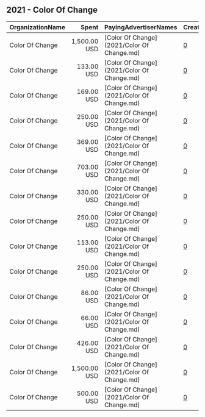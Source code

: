 ## 2021 - Color Of Change 
|OrganizationName|Spent|PayingAdvertiserNames|CreativeUrls|Impressions|Genders|AgeBrackets|CountryCodes|BillingAddresses|CandidateBallotInformation|
|:---|---:|:---|:---|---:|:---|:---|:---|:---|:---|
|Color Of Change|1,500.00 USD|[Color Of Change](2021/Color Of Change.md)|[0](https://www.snap.com/political-ads/asset/0964c1017a25b7cf9d1753a9c242f97ec1b43e9e2f6bbc0ecbf1ab302685cfa1?mediaType=mp4)|654,394|||united states|"1714 Franklin St,Oakland,94612,US"||
|Color Of Change|133.00 USD|[Color Of Change](2021/Color Of Change.md)|[0](https://www.snap.com/political-ads/asset/def0d3338c9895f9a5e509f9a341e8858f4d43b7554c38d38f79d45ac090b196?mediaType=mp4)|68,071|||united states|"1714 Franklin St,Oakland,94612,US"||
|Color Of Change|169.00 USD|[Color Of Change](2021/Color Of Change.md)|[0](https://www.snap.com/political-ads/asset/7aa79751cb5aab3f466de44ae4b1582d874fc920f52aba4f624a3d6650cd0b68?mediaType=png)|110,760|||united states|"1714 Franklin St,Oakland,94612,US"||
|Color Of Change|250.00 USD|[Color Of Change](2021/Color Of Change.md)|[0](https://www.snap.com/political-ads/asset/f15a85e69358fcaff40cdb79032bff0746e960229195c73b0d8e0de189f5b186?mediaType=png)|120,988|||united states|"1714 Franklin St,Oakland,94612,US"||
|Color Of Change|369.00 USD|[Color Of Change](2021/Color Of Change.md)|[0](https://www.snap.com/political-ads/asset/0e8c42aa21ffdf52d4b5af1ab67d27ea2f1044293b9b58add94efed1e6647044?mediaType=jpg)|214,848|||united states|"1714 Franklin St,Oakland,94612,US"||
|Color Of Change|703.00 USD|[Color Of Change](2021/Color Of Change.md)|[0](https://www.snap.com/political-ads/asset/8054edead5b78600ce9b8077745d141e4b98240c28dfa7aee9d532889a9299ec?mediaType=jpg)|440,143|||united states|"1714 Franklin St,Oakland,94612,US"||
|Color Of Change|330.00 USD|[Color Of Change](2021/Color Of Change.md)|[0](https://www.snap.com/political-ads/asset/9e4300e432a83dc10f70ae386727bd1de5eef4a13cc24af773f34f85348216be?mediaType=png)|234,162|||united states|"1714 Franklin St,Oakland,94612,US"||
|Color Of Change|250.00 USD|[Color Of Change](2021/Color Of Change.md)|[0](https://www.snap.com/political-ads/asset/c5c8ea82f1054a91f31d4415b646c0a8f6b98af536485708ec7e448d28c6e82e?mediaType=png)|108,773|||united states|"1714 Franklin St,Oakland,94612,US"||
|Color Of Change|113.00 USD|[Color Of Change](2021/Color Of Change.md)|[0](https://www.snap.com/political-ads/asset/6c2e189166b1a30dfc35c905bcf97110be2900e7a4e1e0a27e9988081720abf7?mediaType=mp4)|67,938|||united states|"1714 Franklin St,Oakland,94612,US"||
|Color Of Change|250.00 USD|[Color Of Change](2021/Color Of Change.md)|[0](https://www.snap.com/political-ads/asset/c5c8ea82f1054a91f31d4415b646c0a8f6b98af536485708ec7e448d28c6e82e?mediaType=png)|109,476|||united states|"1714 Franklin St,Oakland,94612,US"||
|Color Of Change|86.00 USD|[Color Of Change](2021/Color Of Change.md)|[0](https://www.snap.com/political-ads/asset/def0d3338c9895f9a5e509f9a341e8858f4d43b7554c38d38f79d45ac090b196?mediaType=mp4)|53,846|||united states|"1714 Franklin St,Oakland,94612,US"||
|Color Of Change|66.00 USD|[Color Of Change](2021/Color Of Change.md)|[0](https://www.snap.com/political-ads/asset/6c2e189166b1a30dfc35c905bcf97110be2900e7a4e1e0a27e9988081720abf7?mediaType=mp4)|38,058|||united states|"1714 Franklin St,Oakland,94612,US"||
|Color Of Change|426.00 USD|[Color Of Change](2021/Color Of Change.md)|[0](https://www.snap.com/political-ads/asset/7a8d3e07a9628d494658d0c74d52842e5a52ac112c6b45aef8afeeb6b3940ea9?mediaType=jpg)|242,429|||united states|"1714 Franklin St,Oakland,94612,US"||
|Color Of Change|1,500.00 USD|[Color Of Change](2021/Color Of Change.md)|[0](https://www.snap.com/political-ads/asset/b9e801f6a8879bed541cb6aff1e1dbd66cdf16388119ecd82fe4a8dbdada2ffd?mediaType=mp4)|885,790|||united states|"1714 Franklin St,Oakland,94612,US"||
|Color Of Change|500.00 USD|[Color Of Change](2021/Color Of Change.md)|[0](https://www.snap.com/political-ads/asset/05c7fde83a4569f9b1555335c8fb9cd32335a237b35538c0b385b38194a46ce4?mediaType=png)|392,259|||united states|"1714 Franklin St,Oakland,94612,US"|Justice for Keyon|

